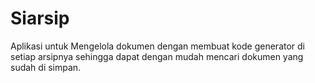 # Siarsip
Aplikasi untuk Mengelola dokumen dengan membuat kode generator di setiap arsipnya sehingga dapat dengan mudah mencari dokumen yang sudah di simpan.


